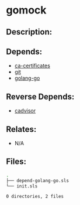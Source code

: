 # gomock

## Description:



## Depends:

  -  [ca-certificates](salt/ca-certificates)
  -  [git](salt/git)
  -  [golang-go](salt/golang-go)

## Reverse Depends:

  -  [cadvisor](salt/cadvisor)

## Relates:

  -  N/A

## Files:

```bash
.
├── depend-golang-go.sls
└── init.sls

0 directories, 2 files
```
